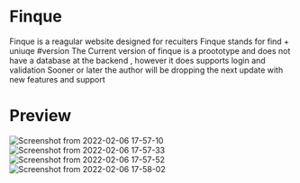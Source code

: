 # Finque
Finque is  a reagular website designed for recuiters 
Finque stands for find +  uniuqe
#version
The Current version of finque is a proototype and does not have a database at the backend ,  however it does supports login and validation
Sooner or later the author will be dropping the next update with new features and support

# Preview
![Screenshot from 2022-02-06 17-57-10](https://user-images.githubusercontent.com/80204165/152680939-4ddbb8db-7328-404a-8e43-22e3d4e84112.png)
![Screenshot from 2022-02-06 17-57-33](https://user-images.githubusercontent.com/80204165/152680942-09616adf-45fa-4106-8d90-70d471a54e73.png)
![Screenshot from 2022-02-06 17-57-52](https://user-images.githubusercontent.com/80204165/152680946-63441e41-2d4e-49c2-8c78-39fbcf6b4e8e.png)
![Screenshot from 2022-02-06 17-58-02](https://user-images.githubusercontent.com/80204165/152680958-ae1c527b-4c1e-4315-85ac-167a91f65c11.png)

